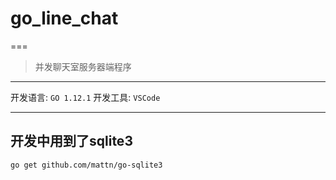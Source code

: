 # go_line_chat
===

> 并发聊天室服务器端程序

----
开发语言: `GO 1.12.1`
开发工具: `VSCode`

-----
开发中用到了sqlite3
-----
```Bash
go get github.com/mattn/go-sqlite3
```